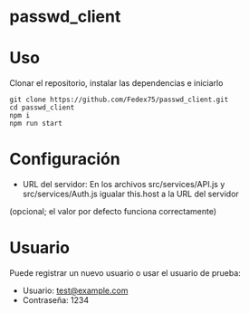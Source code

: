 # passwd_client
# Uso
Clonar el repositorio, instalar las dependencias e iniciarlo
```
git clone https://github.com/Fedex75/passwd_client.git
cd passwd_client
npm i
npm run start
```
# Configuración
- URL del servidor: En los archivos src/services/API.js y src/services/Auth.js igualar this.host a la URL del servidor

(opcional; el valor por defecto funciona correctamente)
# Usuario
Puede registrar un nuevo usuario o usar el usuario de prueba:
- Usuario: test@example.com
- Contraseña: 1234

